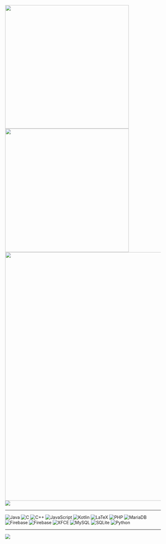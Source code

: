 <Click me close>
    <!-- https://github.com/anuraghazra/github-readme-stats // Github Stats-->
  <img align="center" width="400" src="https://github-readme-stats.vercel.app/api?username=mrezadwiprasetiawan&hide_border=true&title_color=FFFFFF&show_icons=true&icon_color=FF0000&ring_color=FF0000&bg_color=000000&text_color=FFFFFF&rank_icon=github&show=reviews,discussions_started,discussions_answered,prs_merged,prs_merged_percentage" />
    <!-- https://github.com/DenverCoder1/github-readme-streak-stats // Streaks Stats -->
    <img align="center" width="400" src="https://github-readme-streak-stats-eight.vercel.app/?user=mrezadwiprasetiawan&theme=highcontrast&currStreakNum=FF0000&fire=FF0000&card_height=205&currStreakLabel=FF0000&ring=FF0000&border=000000" />
    <br/>
    <!-- https://github.com/Ashutosh00710/github-readme-activity-graph // Graph-Koordinaten -->
<img width="805" src="https://github-readme-activity-graph.vercel.app/graph?username=mrezadwiprasetiawan&theme=high-contrast&hide_border=true&area_color=FF0000&area=true&point=FF0000&line=FF0000&" />
    <!-- https://github.com/anuraghazra/github-readme-stats // Most Used Language-->
    <img align="center" src="https://github-readme-stats.vercel.app/api/top-langs/?username=mrezadwiprasetiawan&layout=compact&text_color=FFFFFF&bg_color=000000&card_width=805&hide_border=true&title_color=FF0000" />
    <br/>

---

![Java](https://img.shields.io/badge/java-%23ED8B00.svg?style=for-the-badge&logo=openjdk&logoColor=white) ![C](https://img.shields.io/badge/c-%2300599C.svg?style=for-the-badge&logo=c&logoColor=white) ![C++](https://img.shields.io/badge/c++-%2300599C.svg?style=for-the-badge&logo=c%2B%2B&logoColor=white) ![JavaScript](https://img.shields.io/badge/javascript-%23323330.svg?style=for-the-badge&logo=javascript&logoColor=%23F7DF1E) ![Kotlin](https://img.shields.io/badge/kotlin-%237F52FF.svg?style=for-the-badge&logo=kotlin&logoColor=white) ![LaTeX](https://img.shields.io/badge/latex-%23008080.svg?style=for-the-badge&logo=latex&logoColor=white) ![PHP](https://img.shields.io/badge/php-%23777BB4.svg?style=for-the-badge&logo=php&logoColor=white) ![MariaDB](https://img.shields.io/badge/MariaDB-003545?style=for-the-badge&logo=mariadb&logoColor=white) ![Firebase](https://img.shields.io/badge/firebase-a08021?style=for-the-badge&logo=firebase&logoColor=ffcd34) ![Firebase](https://img.shields.io/badge/firebase-%23039BE5.svg?style=for-the-badge&logo=firebase) ![XFCE](https://img.shields.io/badge/XFCE-%232284F2.svg?style=for-the-badge&logo=xfce&logoColor=white) ![MySQL](https://img.shields.io/badge/mysql-4479A1.svg?style=for-the-badge&logo=mysql&logoColor=white) ![SQLite](https://img.shields.io/badge/sqlite-%2307405e.svg?style=for-the-badge&logo=sqlite&logoColor=white) ![Python](https://img.shields.io/badge/python-3670A0?style=for-the-badge&logo=python&logoColor=ffdd54)
</p>
</Click me>

---

![](https://visitcount.itsvg.in/api?id=Mrezadwiprasetiawan&icon=5&color=0)
